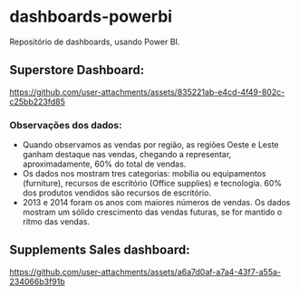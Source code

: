 # dashboards-powerbi

Repositório de dashboards, usando Power BI.

## Superstore Dashboard: 



https://github.com/user-attachments/assets/835221ab-e4cd-4f49-802c-c25bb223fd85

### Observações dos dados:

- Quando observamos as vendas por região, as regiões Oeste e Leste ganham destaque nas vendas, chegando a representar, aproximadamente, 60% do total de vendas.
- Os dados nos mostram tres categorias: mobília ou equipamentos (furniture), recursos de escritório (Office supplies) e tecnologia. 60% dos produtos vendidos são recursos de escritório.
- 2013 e 2014 foram os anos com maiores números de vendas. Os dados mostram um sólido crescimento das vendas futuras, se for mantido o ritmo das vendas. 


## Supplements Sales dashboard:

https://github.com/user-attachments/assets/a6a7d0af-a7a4-43f7-a55a-234066b3f91b

